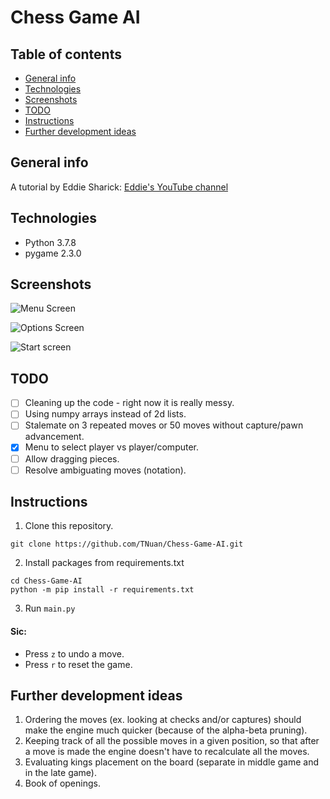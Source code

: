 # Chess Game AI

## Table of contents
* [General info](#general-info)
* [Technologies](#technologies)
* [Screenshots](#screenshots)
* [TODO](#todo)
* [Instructions](#instructions)
* [Further development ideas](#further-development-ideas)

## General info 
A tutorial by Eddie Sharick: [Eddie's YouTube channel](https://www.youtube.com/channel/UCaEohRz5bPHywGBwmR18Qww)

## Technologies
* Python 3.7.8
* pygame 2.3.0

## Screenshots
![Menu Screen](https://user-images.githubusercontent.com/80916844/238141284-3694d30a-e724-4212-9441-a88d03761b55.png)

![Options Screen](https://user-images.githubusercontent.com/80916844/238141619-7dd206b2-d676-42aa-9107-3bb313aeeef9.png)

![Start screen](https://user-images.githubusercontent.com/80916844/240957535-4e884d64-3e1a-43c9-acdb-583373a076ab.png)

## TODO
- [ ] Cleaning up the code - right now it is really messy.
- [ ] Using numpy arrays instead of 2d lists.
- [ ] Stalemate on 3 repeated moves or 50 moves without capture/pawn advancement.
- [x] Menu to select player vs player/computer.
- [ ] Allow dragging pieces.
- [ ] Resolve ambiguating moves (notation).

## Instructions
1. Clone this repository.
```
git clone https://github.com/TNuan/Chess-Game-AI.git
```
2. Install packages from requirements.txt
```
cd Chess-Game-AI
python -m pip install -r requirements.txt
```
3. Run `main.py`

#### Sic:
* Press `z` to undo a move.
* Press `r` to reset the game.

## Further development ideas
1. Ordering the moves (ex. looking at checks and/or captures) should make the engine much quicker (because of the alpha-beta pruning).
2. Keeping track of all the possible moves in a given position, so that after a move is made the engine doesn't have to recalculate all the moves.
3. Evaluating kings placement on the board (separate in middle game and in the late game).
4. Book of openings.